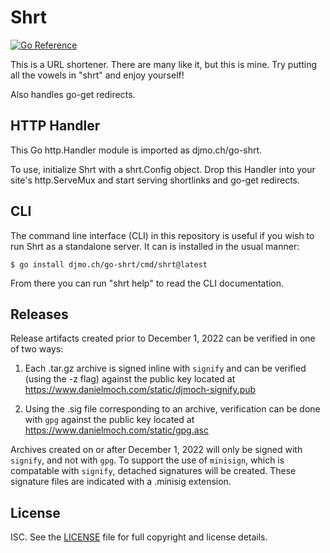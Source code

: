 # Shrt

[![Go Reference](https://pkg.go.dev/badge/djmo.ch/go-shrt.svg)](https://pkg.go.dev/djmo.ch/go-shrt)

This is a URL shortener.
There are many like it, but this is mine.
Try putting all the vowels in "shrt" and enjoy yourself!

Also handles go-get redirects.

## HTTP Handler

This Go http.Handler module is imported as djmo.ch/go-shrt.

To use, initialize Shrt with a shrt.Config object.
Drop this Handler into your site's http.ServeMux and start serving
shortlinks and go-get redirects.

## CLI

The command line interface (CLI) in this repository is useful if you
wish to run Shrt as a standalone server.
It can is installed in the usual manner:

```
$ go install djmo.ch/go-shrt/cmd/shrt@latest
```

From there you can run "shrt help" to read the CLI documentation.

## Releases

Release artifacts created prior to December 1, 2022 can be verified
in one of two ways:

1. Each .tar.gz archive is signed inline with `signify` and can be
   verified (using the -z flag) against the public key located at
   https://www.danielmoch.com/static/djmoch-signify.pub

2. Using the .sig file corresponding to an archive, verification can
   be done with `gpg` against the public key located at
   https://www.danielmoch.com/static/gpg.asc

Archives created on or after December 1, 2022 will only be signed with
`signify`, and not with `gpg`.
To support the use of `minisign`, which is compatable with `signify`,
detached signatures will be created.
These signature files are indicated with a .minisig extension.

## License

ISC.
See the [LICENSE] file for full copyright and license details.

[LICENSE]: LICENSE

